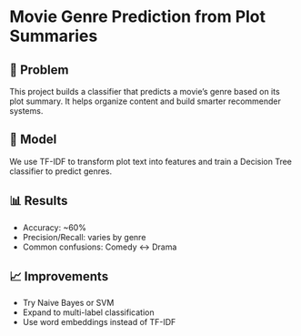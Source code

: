 # Movie Genre Prediction from Plot Summaries

## 📌 Problem
This project builds a classifier that predicts a movie’s genre based on its plot summary. It helps organize content and build smarter recommender systems.

## 🧠 Model
We use TF-IDF to transform plot text into features and train a Decision Tree classifier to predict genres.

## 📊 Results
- Accuracy: ~60%
- Precision/Recall: varies by genre
- Common confusions: Comedy ↔ Drama

## 📈 Improvements
- Try Naive Bayes or SVM
- Expand to multi-label classification
- Use word embeddings instead of TF-IDF
